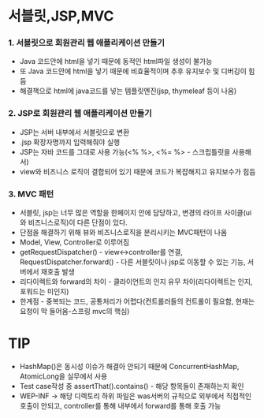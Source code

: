 # 서블릿,JSP,MVC
### 1. 서블릿으로 회원관리 웹 애플리케이션 만들기
+ Java 코드안에 html을 넣기 때문에 동적인 html파일 생성이 불가능
+ 또 Java 코드안에 html을 넣기 때문에 비효율적이며 추후 유지보수 및 디버깅이 힘듬
+ 해결책으로 html에 java코드를 넣는 템플릿엔진(jsp, thymeleaf 등이 나옴)

### 2. JSP로 회원관리 웹 애플리케이션 만들기
+ JSP는 서버 내부에서 서블릿으로 변환
+ .jsp 확장자명까지 입력해줘야 실행
+ JSP는 자바 코드를 그대로 사용 가능(<% %>, <%= %> - 스크립틀릿을 사용해서)
+ view와 비즈니스 로직이 결합되어 있기 때문에 코드가 복잡해지고 유지보수가 힘듬

### 3. MVC 패턴
+ 서블릿, jsp는 너무 많은 역할을 한페이지 안에 담당하고, 변경의 라이프 사이클(ui와 비즈니스로직)이 다른 단점이 있다.
+ 단점을 해결하기 위해 뷰와 비즈니스로직을 분리시키는 MVC패턴이 나옴
+ Model, View, Controller로 이루어짐
+ getRequestDispatcher() - view<->controller를 연결, RequestDispatcher.forward() - 다른 서블릿이나 jsp로 이동할 수 있는 기능, 서버에서 재호출 발생
+ 리다이렉트와 forward의 차이 - 클라이언트의 인지 유무 차이(리다이렉트는 인지, 포워드는 미인지)
+ 한계점 - 중복되는 코드, 공통처리가 어렵다(컨트롤러들의 컨트롤이 필요함, 현재는 요청이 막 들어옴-스프링 mvc의 핵심)

# TIP
+ HashMap()은 동시성 이슈가 해결아 안되기 때문에 ConcurrentHashMap, AtomicLong을 실무에서 사용
+ Test case작성 중 assertThat().contains() - 해당 항목들이 존재하는지 확인
+ WEP-INF -> 해당 디렉토리 하위 파일은 was서버의 규칙으로 외부에서 직접적인 호출이 안되고, controller를 통해 내부에서 forward를 통해 호출 가능
